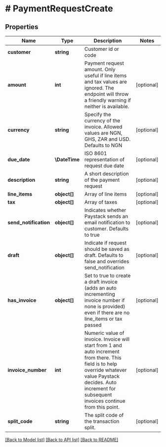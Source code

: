 # # PaymentRequestCreate

## Properties

Name | Type | Description | Notes
------------ | ------------- | ------------- | -------------
**customer** | **string** | Customer id or code |
**amount** | **int** | Payment request amount. Only useful if line items and tax values are ignored.  The endpoint will throw a friendly warning if neither is available. | [optional]
**currency** | **string** | Specify the currency of the invoice. Allowed values are NGN, GHS, ZAR and USD. Defaults to NGN | [optional]
**due_date** | **\DateTime** | ISO 8601 representation of request due date | [optional]
**description** | **string** | A short description of the payment request | [optional]
**line_items** | **object[]** | Array of line items | [optional]
**tax** | **object[]** | Array of taxes | [optional]
**send_notification** | **object[]** | Indicates whether Paystack sends an email notification to customer. Defaults to true | [optional]
**draft** | **object[]** | Indicate if request should be saved as draft. Defaults to false and overrides send_notification | [optional]
**has_invoice** | **object[]** | Set to true to create a draft invoice (adds an auto incrementing invoice number if none is provided)  even if there are no line_items or tax passed | [optional]
**invoice_number** | **int** | Numeric value of invoice. Invoice will start from 1 and auto increment from there. This field is to help  override whatever value Paystack decides. Auto increment for subsequent invoices continue from this point. | [optional]
**split_code** | **string** | The split code of the transaction split. | [optional]

[[Back to Model list]](../../README.md#models) [[Back to API list]](../../README.md#endpoints) [[Back to README]](../../README.md)
